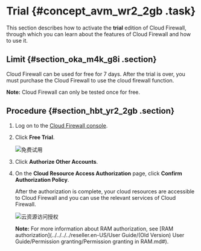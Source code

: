 # Trial {#concept_avm_wr2_2gb .task}

This section describes how to activate the **trial** edition of Cloud Firewall, through which you can learn about the features of Cloud Firewall and how to use it.

## Limit {#section_oka_m4k_g8i .section}

Cloud Firewall can be used for free for 7 days. After the trial is over, you must purchase the Cloud Firewall to use the cloud firewall function.

**Note:** Cloud Firewall can only be tested once for free.

## Procedure {#section_hbt_yr2_2gb .section}

1.  Log on to the [Cloud Firewall console](https://yundunnext.console.aliyun.com/?p=cfwnext&accounttraceid=b2885b17-f4d3-4187-9663-a2a1f10446e7#/overview).
2.  Click **Free Trial**.

    ![免费试用](http://static-aliyun-doc.oss-cn-hangzhou.aliyuncs.com/assets/img/80688/156758659834573_en-US.png)

3.  Click **Authorize Other Accounts**.
4.  On the **Cloud Resource Access Authorization** page, click **Confirm Authorization Policy**.

    After the authorization is complete, your cloud resources are accessible to Cloud Firewall and you can use the relevant services of Cloud Firewall.

    ![云资源访问授权](http://static-aliyun-doc.oss-cn-hangzhou.aliyuncs.com/assets/img/80688/156758659834575_en-US.png)

    **Note:** For more information about RAM authorization, see [RAM authorization](../../../../reseller.en-US/User Guide/(Old Version) User Guide/Permission granting/Permission granting in RAM.md#).


